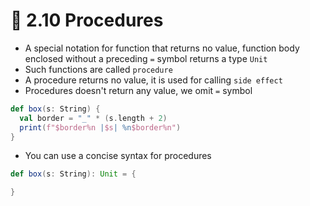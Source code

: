 # 📝 2.10 Procedures
* A special notation for function that returns no value, function body enclosed without a preceding `=` symbol returns a type `Unit`
* Such functions are called `procedure`
* A procedure returns no value, it is used for calling `side effect`
* Procedures doesn't return any value, we omit `=` symbol
```scala
def box(s: String) {
  val border = "_" * (s.length + 2)
  print(f"$border%n |$s| %n$border%n")
}
```
* You can use a concise syntax for procedures
```scala
def box(s: String): Unit = {

}
```
